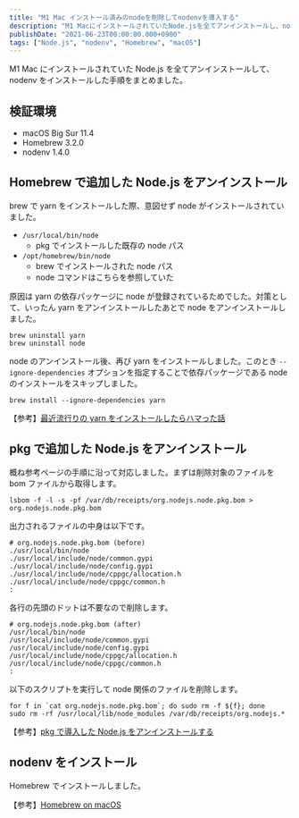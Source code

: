 ```yaml
---
title: "M1 Mac インストール済みのnodeを削除してnodenvを導入する"
description: "M1 MacにインストールされていたNode.jsを全てアンインストールし、nodenvを導入する手順を解説しました。Homebrewやpkgでの対応方法も記載しました。"
publishDate: "2021-06-23T00:00:00.000+0900"
tags: ["Node.js", "nodenv", "Homebrew", "macOS"]
---
```


M1 Mac にインストールされていた Node.js を全てアンインストールして、nodenv をインストールした手順をまとめました。

## 検証環境

- macOS Big Sur 11.4
- Homebrew 3.2.0
- nodenv 1.4.0

## Homebrew で追加した Node.js をアンインストール

brew で yarn をインストールした際、意図せず node がインストールされていました。

- `/usr/local/bin/node`
  - pkg でインストールした既存の node パス
- `/opt/homebrew/bin/node`
  - brew でインストールされた node パス
  - node コマンドはこちらを参照していた

原因は yarn の依存パッケージに node が登録されているためでした。対策として、いったん yarn をアンインストールしたあとで node をアンインストールしました。

```shell
brew uninstall yarn
brew uninstall node
```

node のアンインストール後、再び yarn をインストールしました。このとき `--ignore-dependencies` オプションを指定することで依存パッケージである node のインストールをスキップしました。

```shell
brew install --ignore-dependencies yarn
```

【参考】[最近流行りの yarn をインストールしたらハマった話](https://hisa-tech.site/yarn-install-stumble/)

## pkg で追加した Node.js をアンインストール

概ね参考ページの手順に沿って対応しました。まずは削除対象のファイルを bom ファイルから取得します。

```shell
lsbom -f -l -s -pf /var/db/receipts/org.nodejs.node.pkg.bom > org.nodejs.node.pkg.bom
```

出力されるファイルの中身は以下です。

```
# org.nodejs.node.pkg.bom (before)
./usr/local/bin/node
./usr/local/include/node/common.gypi
./usr/local/include/node/config.gypi
./usr/local/include/node/cppgc/allocation.h
./usr/local/include/node/cppgc/common.h
:
```

各行の先頭のドットは不要なので削除します。

```
# org.nodejs.node.pkg.bom (after)
/usr/local/bin/node
/usr/local/include/node/common.gypi
/usr/local/include/node/config.gypi
/usr/local/include/node/cppgc/allocation.h
/usr/local/include/node/cppgc/common.h
:
```

以下のスクリプトを実行して node 関係のファイルを削除します。

```shell
for f in `cat org.nodejs.node.pkg.bom`; do sudo rm -f ${f}; done
sudo rm -rf /usr/local/lib/node_modules /var/db/receipts/org.nodejs.*
```

【参考】[pkg で導入した Node.js をアンインストールする](https://hacknote.jp/archives/30163/)

## nodenv をインストール

Homebrew でインストールしました。

【参考】[Homebrew on macOS](https://github.com/nodenv/nodenv#homebrew-on-macos)
